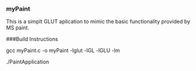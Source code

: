 ### myPaint

This is a simplt GLUT aplication to mimic the basic functionality provided by MS paint.

###Build Instructions

gcc myPaint.c -o myPaint -lglut -lGL -lGLU -lm

./PaintApplication
